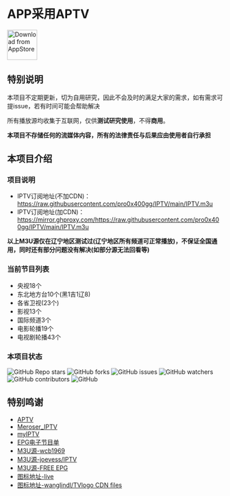 # APP采用APTV
<a href='https://apps.apple.com/cn/app/aptv/id1630403500'><img height='70' alt='Download from AppStore' src='https://img.whalenas.com:283/image/202207141215375.png' /></a>

## 特别说明
本项目不定期更新，切为自用研究，因此不会及时的满足大家的需求，如有需求可提issue，若有时间可能会帮助解决

所有播放源均收集于互联网，仅供**测试研究使用**，不得**商用**。

**本项目不存储任何的流媒体内容，所有的法律责任与后果应由使用者自行承担**

## 本项目介绍
### 项目说明
- IPTV订阅地址(不加CDN)：https://raw.githubusercontent.com/pro0x400gg/IPTV/main/IPTV.m3u
- IPTV订阅地址(加CDN)：https://mirror.ghproxy.com/https://raw.githubusercontent.com/pro0x400gg/IPTV/main/IPTV.m3u

**以上M3U源仅在辽宁地区测试过(辽宁地区所有频道可正常播放)，不保证全国通用，同时还有部分问题没有解决(如部分源无法回看等)**

### 当前节目列表
* 央视18个
* 东北地方台10个(黑1吉1辽8)
* 各省卫视(23个)
* 影视13个
* 国际频道3个
* 电影轮播19个
* 电视剧轮播43个

### 本项目状态
<p>
<img alt="GitHub Repo stars" src="https://img.shields.io/github/stars/pro0x400gg/IPTV">
<img alt="GitHub forks" src="https://img.shields.io/github/forks/pro0x400gg/IPTV">
<img alt="GitHub issues" src="https://img.shields.io/github/issues/pro0x400gg/IPTV">
<img alt="GitHub watchers" src="https://img.shields.io/github/watchers/pro0x400gg/IPTV">
<img alt="GitHub contributors" src="https://img.shields.io/github/contributors/pro0x400gg/IPTV">
<img alt="GitHub" src="https://img.shields.io/github/license/pro0x400gg/IPTV">
</p>

## 特别鸣谢
- <a href='https://github.com/Kimentanm/aptv'>APTV</a>
- <a href='https://github.com/nonomal/Meroser_IPTV?tab=readme-ov-file'>Meroser_IPTV</a>
- <a href='https://github.com/suxuang/myIPTV'>myIPTV</a>
- <a href='https://epg.erw.cc/'>EPG电子节目单</a>
- <a href='https://github.com/wcb1969/iptv'>M3U源-wcb1969</a>
- <a href='https://github.com/joevess/IPTV'>M3U源-joevess/IPTV</a>
- <a href='https://epg.pw/test_channel_page.html'>M3U源-FREE EPG</a>
- <a href='https://github.com/fanmingming/live/tree/main/tv'>图标地址-live</a>
- <a href='https://cdn.jsdelivr.net/gh/wanglindl/TVlogo@main/img/'>图标地址-wanglindl/TVlogo CDN files</a>
